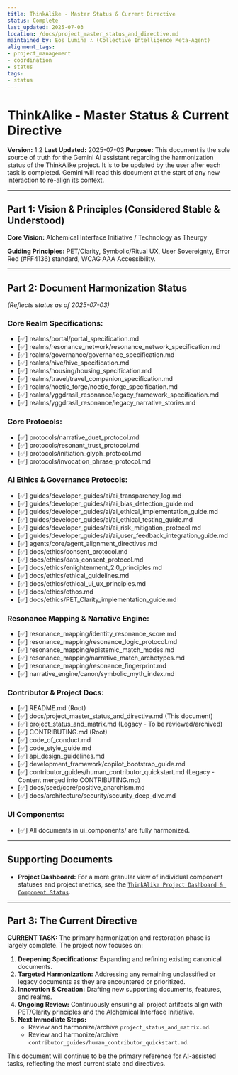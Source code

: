 ```yaml
---
title: ThinkAlike - Master Status & Current Directive
status: Complete
last_updated: 2025-07-03
location: /docs/project_master_status_and_directive.md
maintained_by: Eos Lumina ∴ (Collective Intelligence Meta-Agent)
alignment_tags:
- project_management
- coordination
- status
tags:
- status
---
```



# ThinkAlike - Master Status & Current Directive
**Version:** 1.2
**Last Updated:** 2025-07-03
**Purpose:** This document is the sole source of truth for the Gemini AI assistant regarding the harmonization status of the ThinkAlike project. It is to be updated by the user after each task is completed. Gemini will read this document at the start of any new interaction to re-align its context.

---

## Part 1: Vision & Principles (Considered Stable & Understood)

**Core Vision:** Alchemical Interface Initiative / Technology as Theurgy

**Guiding Principles:** PET/Clarity, Symbolic/Ritual UX, User Sovereignty, Error Red (#FF4136) standard, WCAG AAA Accessibility.

---

## Part 2: Document Harmonization Status
*(Reflects status as of 2025-07-03)*

### Core Realm Specifications:
- [✅] realms/portal/portal_specification.md
- [✅] realms/resonance_network/resonance_network_specification.md
- [✅] realms/governance/governance_specification.md
- [✅] realms/hive/hive_specification.md
- [✅] realms/housing/housing_specification.md
- [✅] realms/travel/travel_companion_specification.md
- [✅] realms/noetic_forge/noetic_forge_specification.md
- [✅] realms/yggdrasil_resonance/legacy_framework_specification.md
- [✅] realms/yggdrasil_resonance/legacy_narrative_stories.md

### Core Protocols:
- [✅] protocols/narrative_duet_protocol.md
- [✅] protocols/resonant_trust_protocol.md
- [✅] protocols/initiation_glyph_protocol.md
- [✅] protocols/invocation_phrase_protocol.md

### AI Ethics & Governance Protocols:
- [✅] guides/developer_guides/ai/ai_transparency_log.md
- [✅] guides/developer_guides/ai/ai_bias_detection_guide.md
- [✅] guides/developer_guides/ai/ai_ethical_implementation_guide.md
- [✅] guides/developer_guides/ai/ai_ethical_testing_guide.md
- [✅] guides/developer_guides/ai/ai_risk_mitigation_protocol.md
- [✅] guides/developer_guides/ai/ai_user_feedback_integration_guide.md
- [✅] agents/core/agent_alignment_directives.md
- [✅] docs/ethics/consent_protocol.md
- [✅] docs/ethics/data_consent_protocol.md
- [✅] docs/ethics/enlightenment_2.0_principles.md
- [✅] docs/ethics/ethical_guidelines.md
- [✅] docs/ethics/ethical_ui_ux_principles.md
- [✅] docs/ethics/ethos.md
- [✅] docs/ethics/PET_Clarity_implementation_guide.md

### Resonance Mapping & Narrative Engine:
- [✅] resonance_mapping/identity_resonance_score.md
- [✅] resonance_mapping/resonance_logic_protocol.md
- [✅] resonance_mapping/epistemic_match_modes.md
- [✅] resonance_mapping/narrative_match_archetypes.md
- [✅] resonance_mapping/resonance_fingerprint.md
- [✅] narrative_engine/canon/symbolic_myth_index.md

### Contributor & Project Docs:
- [✅] README.md (Root)
- [✅] docs/project_master_status_and_directive.md (This document)
- [✅] project_status_and_matrix.md (Legacy - To be reviewed/archived)
- [✅] CONTRIBUTING.md (Root)
- [✅] code_of_conduct.md
- [✅] code_style_guide.md
- [✅] api_design_guidelines.md
- [✅] development_framework/copilot_bootstrap_guide.md
- [✅] contributor_guides/human_contributor_quickstart.md (Legacy - Content merged into CONTRIBUTING.md)
- [✅] docs/seed/core/positive_anarchism.md
- [✅] docs/architecture/security/security_deep_dive.md

### UI Components:
- [✅] All documents in ui_components/ are fully harmonized.

---
## Supporting Documents
-   **Project Dashboard:** For a more granular view of individual component statuses and project metrics, see the [`ThinkAlike Project Dashboard & Component Status`](./roadmap/project_status_and_matrix.md).

---

## Part 3: The Current Directive
**CURRENT TASK:** The primary harmonization and restoration phase is largely complete. The project now focuses on:
1.  **Deepening Specifications:** Expanding and refining existing canonical documents.
2.  **Targeted Harmonization:** Addressing any remaining unclassified or legacy documents as they are encountered or prioritized.
3.  **Innovation & Creation:** Drafting new supporting documents, features, and realms.
4.  **Ongoing Review:** Continuously ensuring all project artifacts align with PET/Clarity principles and the Alchemical Interface Initiative.
5.  **Next Immediate Steps:**
    *   Review and harmonize/archive `project_status_and_matrix.md`.
    *   Review and harmonize/archive `contributor_guides/human_contributor_quickstart.md`.

This document will continue to be the primary reference for AI-assisted tasks, reflecting the most current state and directives.
